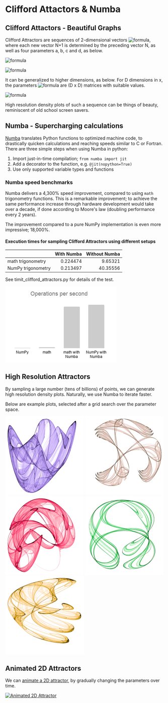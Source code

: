 # Clifford Attactors & Numba


## Clifford Attactors  -  Beautiful Graphs

Clifford Attractors are sequences of 2-dimensional vectors ![formula](https://render.githubusercontent.com/render/math?math=(x_1,x_2)),
where each new vector N+1 is determined by the preceding vector N, as well as four parameters a, b, c and d, as below.

![formula](https://render.githubusercontent.com/render/math?math=x_{1,n%2B1}%20=%20sin(a%20\cdot%20x_{2,n})%20%2B%20c%20\cdot%20cos(a%20\cdot%20x_{1,n}))

![formula](https://render.githubusercontent.com/render/math?math=x_{2,n%2B1}%20=%20sin(b%20\cdot%20x_{1,n})%20%2B%20d%20\cdot%20cos(b%20\cdot%20x_{2,n}))

It can be generalized to higher dimensions, as below. For D dimensions in x, the parameters ![formula](https://render.githubusercontent.com/render/math?math=\alpha,\beta,\gamma) are (D x D) matrices with suitable values.

![formula](https://render.githubusercontent.com/render/math?math=x_{i,n%2B1}%20=\sum_{j}%20\alpha_{i,j}%20\cdot%20sin(\beta_{i,j}\cdot%20x_{j,n}%2B\gamma_{i,j}))

High resolution density plots of such a sequence can be things of beauty, reminiscent of old school screen savers.


## Numba  -  Supercharging calculations

[Numba](https://numba.pydata.org/ "Numba") translates Python functions to optimized machine code, to drastically quicken calculations and reaching speeds similar to C or Fortran.
There are three simple steps when using Numba in python:
1. Import just-in-time compilation; `from numba import jit`
2. Add a decorator to the function, e.g. `@jit(nopython=True)`
3. Use only supported variable types and functions

### Numba speed benchmarks
Numba delivers a 4,300% speed improvement, compared to using `math` trigonometry functions.
This is a remarkable improvement; to achieve the same performance increase through hardware development would
take over a decade, if done according to Moore's law (doubling performance every 2 years).

The improvement compared to a pure NumPy implementation is even more impressive; 18,000%.

#### Execution times for sampling Clifford Attractors using different setups

|                    | With Numba | Without Numba |
| ------------------ |-----------:|--------------:|
| math trigonometry  |  0.224474  |     9.65321   |
| NumPy trigonometry |  0.213497  |    40.35556   |

See timit_clifford_attractors.py for details of the test.

![Numba Performance](img/operations_per_second.png "Numba increases performance by 4,800%")

## High Resolution Attractors

By sampling a large number (tens of billions) of points, we can generate high resolution density plots.
Naturally, we use Numba to iterate faster.

Below are example plots, selected after a grid search over the parameter space.

<img src="img/high_res/the_blue_bell__a0.98__b1.7__c1.48__d1.57.jpg" width="250" height="250" title="The Blue Bell">
<img src="img/high_res/the_over_caffeinated_barista__a-1.55__b1.45__c0.7__d0.7.jpg" width="250" height="250" title="The Over Caffeinated Barista">
<img src="img/high_res/the_super_mushroom__a1.7__b1.38__c1.6__d0.55.jpg" width="250" height="250" title="Mario's Super Muchroom">
<img src="img/high_res/the_art_nouveau__a-1.45__b1.45__c1.29__d0.21.jpg" width="250" height="250" title="The Art Nouveau">
<img src="img/high_res/the_yogi_berra__a0.93__b1.43__c1.38__d1.7.jpg" width="250" height="250" title="The Yogi Berra">


## Animated 2D Attractors

We can [animate a 2D attractor](https://www.youtube.com/watch?v=xWeY2pr6BDI "See animation in YouTube"), by gradually changing the parameters over time.

[![Animated 2D Attractor](https://img.youtube.com/vi/xWeY2pr6BDI/0.jpg)](https://www.youtube.com/watch?v=xWeY2pr6BDI)






